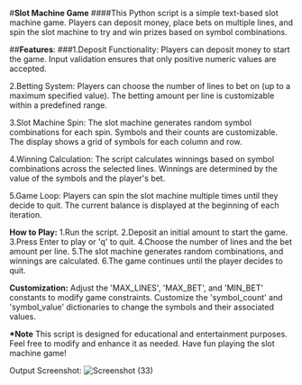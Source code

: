 #**Slot Machine Game**
####This Python script is a simple text-based slot machine game. Players can deposit money, place bets on multiple lines, and spin the slot machine to try and win prizes based on symbol combinations.

##__Features__:
###1.Deposit Functionality:
Players can deposit money to start the game.
Input validation ensures that only positive numeric values are accepted.

2.Betting System:
Players can choose the number of lines to bet on (up to a maximum specified value).
The betting amount per line is customizable within a predefined range.

3.Slot Machine Spin:
The slot machine generates random symbol combinations for each spin.
Symbols and their counts are customizable.
The display shows a grid of symbols for each column and row.

4.Winning Calculation:
The script calculates winnings based on symbol combinations across the selected lines.
Winnings are determined by the value of the symbols and the player's bet.

5.Game Loop:
Players can spin the slot machine multiple times until they decide to quit.
The current balance is displayed at the beginning of each iteration.

__How to Play:__
1.Run the script.
2.Deposit an initial amount to start the game.
3.Press Enter to play or 'q' to quit.
4.Choose the number of lines and the bet amount per line.
5.The slot machine generates random combinations, and winnings are calculated.
6.The game continues until the player decides to quit.

__Customization:__
Adjust the 'MAX_LINES', 'MAX_BET', and 'MIN_BET' constants to modify game constraints.
Customize the 'symbol_count' and 'symbol_value' dictionaries to change the symbols and their associated values.

__*Note__
This script is designed for educational and entertainment purposes. Feel free to modify and enhance it as needed. Have fun playing the slot machine game!



Output Screenshot:
![Screenshot (33)](https://github.com/neetijample/Slot-Machine/assets/110013985/dd0d8e1a-c06e-43af-8071-2921b241dafe)
